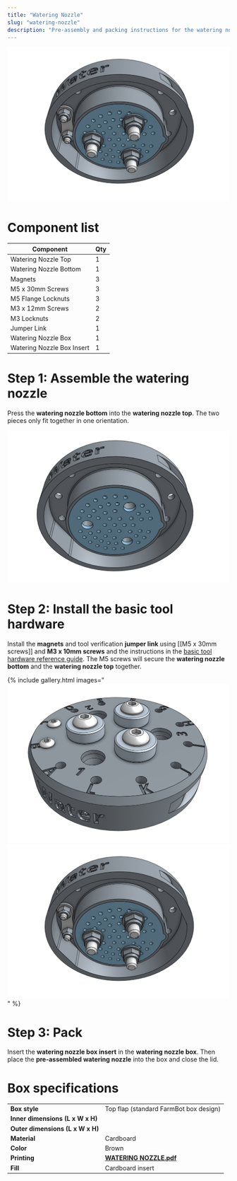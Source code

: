 ```yaml
---
title: "Watering Nozzle"
slug: "watering-nozzle"
description: "Pre-assembly and packing instructions for the watering nozzle"
---
```


![watering nozzle with basic tool hardware](_images/watering_nozzle_with_basic_tool_hardware_2.png)

# Component list

|Component                     |Qty  |
|------------------------------|-----|
|Watering Nozzle Top           |1
|Watering Nozzle Bottom        |1
|Magnets                       |3
|M5 x 30mm Screws              |3
|M5 Flange Locknuts            |3
|M3 x 12mm Screws              |2
|M3 Locknuts                   |2
|Jumper Link                   |1
|Watering Nozzle Box           |1
|Watering Nozzle Box Insert    |1

# Step 1: Assemble the watering nozzle

Press the **watering nozzle bottom** into the **watering nozzle top**. The two pieces only fit together in one orientation.

![watering nozzle pieces connected](_images/watering_nozzle_pieces_connected.png)

# Step 2: Install the basic tool hardware

Install the **magnets** and tool verification **jumper link** using [[M5 x 30mm screws]] and **M3 x 10mm screws** and the instructions in the [basic tool hardware reference guide](../../../extras/reference/basic-tool-hardware.md). The M5 screws will secure the **watering nozzle bottom** and the **watering nozzle top** together.

{% include gallery.html images="
![watering nozzle with basic tool hardware](_images/watering_nozzle_with_basic_tool_hardware_1.png)
![watering nozzle with basic tool hardware](_images/watering_nozzle_with_basic_tool_hardware_2.png)
" %}

# Step 3: Pack

Insert the **watering nozzle box insert** in the **watering nozzle box**. Then place the **pre-assembled watering nozzle** into the box and close the lid.

# Box specifications

|                                |                              |
|--------------------------------|------------------------------|
|**Box style**                   |Top flap (standard FarmBot box design)
|**Inner dimensions (L x W x H)**|
|**Outer dimensions (L x W x H)**|
|**Material**                    |Cardboard
|**Color**                       |Brown
|**Printing**                    |**[WATERING NOZZLE.pdf](http://docs.farm.bot)** <i class="fa fa-file-pdf-o">
|**Fill**                        |Cardboard insert

